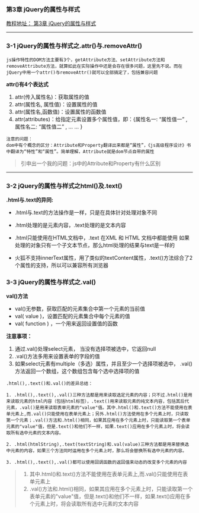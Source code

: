 ### 第3章 jQuery的属性与样式
[教程地址： 第3章 jQuery的属性与样式](http://www.imooc.com/code/8551)

---

### 3-1 jQuery的属性与样式之.attr()与.removeAttr()
```
js操作特性的DOM方法主要有3个，getAttribute方法、setAttribute方法和removeAttribute方法，就算如此在实际操作中还是会存在很多问题，这里先不说。而在jQuery中用一个attr()与removeAttr()就可以全部搞定了，包括兼容问题
```
**attr()有4个表达式**

1.  attr(传入属性名)：获取属性的值
2.  attr(属性名, 属性值)：设置属性的值
3.  attr(属性名,函数值)：设置属性的函数值
4.  attr(attributes)：给指定元素设置多个属性值，即：{属性名一: “属性值一” , 属性名二: “属性值二” , … … }

```
注意的问题：
dom中有个概念的区分：Attribute和Property翻译出来都是“属性”，《js高级程序设计》书中翻译为“特性”和“属性”。简单理解，Attribute就是dom节点自带的属性
```
>引申出一个我的问题：js中的Attribute和Property有什么区别

---

### 3-2 jQuery的属性与样式之html()及.text()

**.html与.text的异同:**

- .html与.text的方法操作是一样，只是在具体针对处理对象不同

- .html处理的是元素内容，.text处理的是文本内容

- .html只能使用在HTML文档中，.text 在XML 和 HTML 文档中都能使用
如果处理的对象只有一个子文本节点，那么html处理的结果与text是一样的

- 火狐不支持innerText属性，用了类似的textContent属性，.text()方法综合了2个属性的支持，所以可以兼容所有浏览器


### 3-3 jQuery的属性与样式之.val()

**val()方法**

- val()无参数，获取匹配的元素集合中第一个元素的当前值
- val( value )，设置匹配的元素集合中每个元素的值
- val( function ) ，一个用来返回设置值的函数

**注意事项：**
1.  通过.val()处理select元素， 当没有选择项被选中，它返回null
2.  .val()方法多用来设置表单的字段的值
3.  如果select元素有multiple（多选）属性，并且至少一个选择项被选中， .val()方法返回一个数组，这个数组包含每个选中选择项的值

```
.html(),.text()和.val()的差异总结：  

1. .html(),.text(),.val()三种方法都是用来读取选定元素的内容；只不过.html()是用来读取元素的html内容（包括html标签），.text()用来读取元素的纯文本内容，包括其后代元素，.val()是用来读取表单元素的"value"值。其中.html()和.text()方法不能使用在表单元素上,而.val()只能使用在表单元素上；另外.html()方法使用在多个元素上时，只读取第一个元素；.val()方法和.html()相同，如果其应用在多个元素上时，只能读取第一个表单元素的"value"值，但是.text()和他们不一样，如果.text()应用在多个元素上时，将会读取所有选中元素的文本内容。

2. .html(htmlString),.text(textString)和.val(value)三种方法都是用来替换选中元素的内容，如果三个方法同时运用在多个元素上时，那么将会替换所有选中元素的内容。

3. .html(),.text(),.val()都可以使用回调函数的返回值来动态的改变多个元素的内容
```
>1. 其中.html()和.text()方法不能使用在表单元素上,而.val()只能使用在表单元素上
>2. .val()方法和.html()相同，如果其应用在多个元素上时，只能读取第一个表单元素的"value"值，但是.text()和他们不一样，如果.text()应用在多个元素上时，将会读取所有选中元素的文本内容
